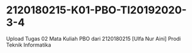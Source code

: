 # 2120180215-K01-PBO-TI20192020-3-4
Upload Tugas 02 Mata Kuliah PBO dari 2120180215 [Ulfa Nur Aini] Prodi Teknik Informatika
